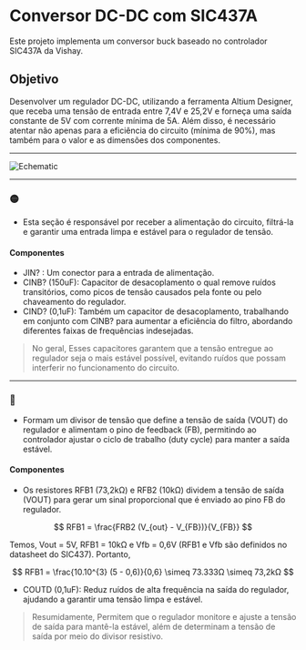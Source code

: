 # Conversor DC-DC com SIC437A

Este projeto implementa um conversor buck baseado no controlador SIC437A da Vishay.

## Objetivo
Desenvolver um regulador DC-DC, utilizando a ferramenta Altium Designer, que receba uma tensão de entrada entre 7,4V e 25,2V e forneça uma saída constante de 5V com corrente mínima de 5A. Além disso, é necessário atentar não apenas para a eficiência do circuito (mínima de 90%), mas também para o valor e as dimensões dos componentes.

---

![Echematic](https://github.com/user-attachments/assets/016dffe6-f8ea-4f01-96c6-930d55ef53fd)

---

### 🟡
- Esta seção é responsável por receber a alimentação do circuito, filtrá-la e garantir uma entrada limpa e estável para o regulador de tensão.

#### Componentes
- JIN? : Um conector para a entrada de alimentação.
- CINB? (150uF): Capacitor de desacoplamento o qual remove ruídos transitórios, como picos de tensão causados pela fonte ou pelo chaveamento do regulador.
- CIND? (0,1uF): Também um capacitor de desacoplamento, trabalhando em conjunto com CINB? para aumentar a eficiência do filtro, abordando diferentes faixas de frequências indesejadas.
> No geral, Esses capacitores garantem que a tensão entregue ao regulador seja o mais estável possível, evitando ruídos que possam interferir no funcionamento do circuito.

---

### 🔴
- Formam um divisor de tensão que define a tensão de saída (VOUT) do regulador e alimentam o pino de feedback (FB), permitindo ao controlador ajustar o ciclo de trabalho (duty cycle) para manter a saída estável.

#### Componentes
- Os resistores RFB1 (73,2kΩ) e RFB2 (10kΩ) dividem a tensão de saída (VOUT) para gerar um sinal proporcional que é enviado ao pino FB do regulador.

$$
RFB1 = \frac{FRB2 (V_{out} - V_{FB})}{V_{FB}}
$$

Temos, Vout = 5V, RFB1 = 10kΩ e Vfb = 0,6V (RFB1 e Vfb são definidos no datasheet do SIC437). Portanto,

$$
RFB1 = \frac{10.10^{3} (5 - 0,6)}{0,6} \simeq 73.333Ω \simeq 73,2kΩ
$$

- COUTD (0,1uF): Reduz ruídos de alta frequência na saída do regulador, ajudando a garantir uma tensão limpa e estável.
> Resumidamente, Permitem que o regulador monitore e ajuste a tensão de saída para mantê-la estável, além de determinam a tensão de saída por meio do divisor resistivo.


